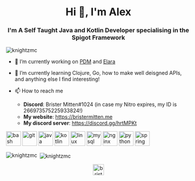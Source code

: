 <h1 align="center">Hi 👋, I'm Alex</h1>
<h3 align="center">I'm A Self Taught Java and Kotlin Developer specialising in the Spigot Framework</h3>

<p align="left"> <img src="https://komarev.com/ghpvc/?username=knightzmc" alt="knightzmc" /> </p>

- 🔭 I’m currently working on [PDM](https://github.com/knightzmc/pdm) and [Elara](https://github.com/ElaraLang/elara-rewrite)

- 🌱 I’m currently learning Clojure, Go, how to make well deisgned APIs, and anything else I find interesting!

- 📫 How to reach me
  * **Discord**: Brister Mitten#1024 (in case my Nitro expires, my ID is 266973575225933824!)
  * **My website**: https://bristermitten.me
  * **My discord server**: https://discord.gg/hrtMPKt

<p align="left"><img src="https://www.vectorlogo.zone/logos/gnu_bash/gnu_bash-icon.svg" alt="bash" width="40" height="40"/> <img src="https://www.vectorlogo.zone/logos/git-scm/git-scm-icon.svg" alt="git" width="40" height="40"/> <img src="https://devicons.github.io/devicon/devicon.git/icons/java/java-original-wordmark.svg" alt="java" width="40" height="40"/> <img src="https://www.vectorlogo.zone/logos/kotlinlang/kotlinlang-icon.svg" alt="kotlin" width="40" height="40"/> <img src="https://devicons.github.io/devicon/devicon.git/icons/linux/linux-original.svg" alt="linux" width="40" height="40"/> <img src="https://devicons.github.io/devicon/devicon.git/icons/mysql/mysql-original-wordmark.svg" alt="mysql" width="40" height="40"/> <img src="https://devicons.github.io/devicon/devicon.git/icons/nginx/nginx-original.svg" alt="nginx" width="40" height="40"/> <img src="https://devicons.github.io/devicon/devicon.git/icons/python/python-original.svg" alt="python" width="40" height="40"/> <img src="https://www.vectorlogo.zone/logos/springio/springio-icon.svg" alt="spring" width="40" height="40"/></p><p><img align="left" src="https://github-readme-stats.vercel.app/api/top-langs/?username=knightzmc&layout=compact&hide=html&theme=onedark" alt="knightzmc" /></p>

<p>&nbsp;<img align="center" src="https://github-readme-stats.vercel.app/api?username=knightzmc&show_icons=true&theme=onedark" alt="knightzmc" /></p>

<p align="center">
<a href="https://twitter.com/bristermitten" target="blank"><img align="center" src="https://cdn.jsdelivr.net/npm/simple-icons@3.0.1/icons/twitter.svg" alt="bristermitten" height="30" width="30" /></a>
</p>

